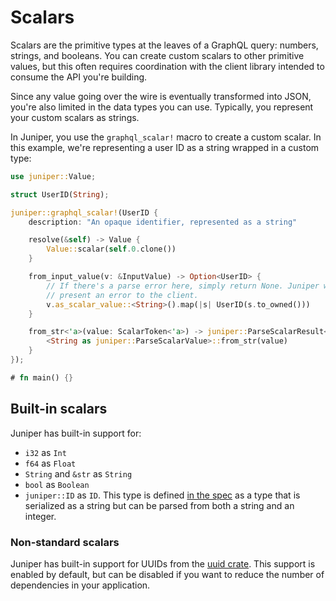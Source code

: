 # Scalars

Scalars are the primitive types at the leaves of a GraphQL query: numbers,
strings, and booleans. You can create custom scalars to other primitive values,
but this often requires coordination with the client library intended to consume
the API you're building.

Since any value going over the wire is eventually transformed into JSON, you're
also limited in the data types you can use. Typically, you represent your custom
scalars as strings.

In Juniper, you use the `graphql_scalar!` macro to create a custom scalar. In
this example, we're representing a user ID as a string wrapped in a custom type:

```rust
use juniper::Value;

struct UserID(String);

juniper::graphql_scalar!(UserID {
    description: "An opaque identifier, represented as a string"

    resolve(&self) -> Value {
        Value::scalar(self.0.clone())
    }

    from_input_value(v: &InputValue) -> Option<UserID> {
        // If there's a parse error here, simply return None. Juniper will
        // present an error to the client.
        v.as_scalar_value::<String>().map(|s| UserID(s.to_owned()))
    }

    from_str<'a>(value: ScalarToken<'a>) -> juniper::ParseScalarResult<'a, juniper::DefaultScalarValue> {
        <String as juniper::ParseScalarValue>::from_str(value)
    }
});

# fn main() {}
```

## Built-in scalars

Juniper has built-in support for:

* `i32` as `Int`
* `f64` as `Float`
* `String` and `&str` as `String`
* `bool` as `Boolean`
* `juniper::ID` as `ID`. This type is defined [in the
  spec](http://facebook.github.io/graphql/#sec-ID) as a type that is serialized
  as a string but can be parsed from both a string and an integer.

### Non-standard scalars

Juniper has built-in support for UUIDs from the [uuid
crate](https://doc.rust-lang.org/uuid/uuid/index.html). This support is enabled
by default, but can be disabled if you want to reduce the number of dependencies
in your application.
